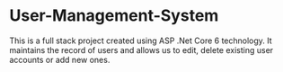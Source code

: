 # User-Management-System
This is a full stack project created using ASP .Net Core 6 technology. It maintains the record of users and allows us to edit, delete existing user accounts or add new ones.
